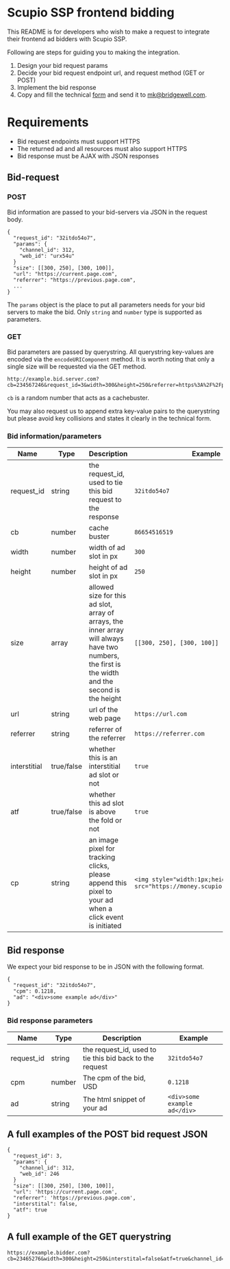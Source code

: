 # Scupio SSP frontend bidding

This README is for developers who wish to make a request to integrate their frontend ad bidders with Scupio SSP.

Following are steps for guiding you to making the integration.
1. Design your bid request params
2. Decide your bid request endpoint url, and request method (GET or POST)
3. Implement the bid response
4. Copy and fill the technical [form](https://github.com/bridgewell/ScupioSSPFrontendBiddingRegistration/blob/master/form.md) and send it to <mk@bridgewell.com>.

# Requirements

* Bid request endpoints must support HTTPS
* The returned ad and all resources must also support HTTPS
* Bid response must be AJAX with JSON responses

## Bid-request

### POST

Bid information are passed to your bid-servers via JSON in the request body.
```example json request body
{
  "request_id": "32itdo54o7",
  "params": {
    "channel_id": 312,
    "web_id": "urx54u"
  }
  "size": [[300, 250], [300, 100]],
  "url": "https://current.page.com",
  "referrer": "https://previous.page.com",
  ...
}
```

The `params` object is the place to put all parameters needs for your bid servers to make the bid. Only `string` and `number` type is supported as parameters.

### GET

Bid parameters are passed by querystring. All querystring key-values are encoded via the `encodeURIComponent` method. It is worth noting that only a single size will be requested via the GET method.
```example querystring
http://example.bid.server.com?cb=234567246&request_id=3&width=300&height=250&referrer=https%3A%2F%2Fprevious.page.com...

```
`cb` is a random number that acts as a cachebuster.

You may also request us to append extra key-value pairs to the querystring but please avoid key collisions and states it clearly in the technical form.

### Bid information/parameters

|Name|Type|Description|Example|POST|GET|
|---|---|---|---|---|---|
| request_id| string | the request_id, used to tie this bid request to the response | `32itdo54o7` | v | v |
| cb | number | cache buster | `86654516519` | | v |
| width | number | width of ad slot in px | `300` | | v |
| height | number | height of ad slot in px| `250` | | v |
| size | array | allowed size for this ad slot, array of arrays, the inner array will always have two numbers, the first is the width and the second is the height | `[[300, 250], [300, 100]]` | v | |
| url | string | url of the web page | `https://url.com` | v | v |
| referrer | string | referrer of the referrer | `https://referrer.com` | v | v |
| interstitial | true/false | whether this is an interstitial ad slot or not | `true` | v | v |
| atf | true/false | whether this ad slot is above the fold or not | `true` | v | v |
| cp | string | an image pixel for tracking clicks, please append this pixel to your ad when a click event is initiated | `<img style="width:1px;height:1px" src="https://money.scupio.com/click.jpg">` | v | v |

## Bid response

We expect your bid response to be in JSON with the following format.

```example response
{
  "request_id": "32itdo54o7",
  "cpm": 0.1218,
  "ad": "<div>some example ad</div>"
}

```

### Bid response parameters

|Name|Type|Description|Example|
|---|---|---|---|
| request_id | string | the request_id, used to tie this bid back to the request| `32itdo54o7` |
| cpm | number | The cpm of the bid, USD | `0.1218` |
| ad | string | The html snippet of your ad | `<div>some example ad</div>` |

## A full examples of the POST bid request JSON

```A full examples of the POST bid request JSON
{
  "request_id": 3,
  "params": {
    "channel_id": 312,
    "web_id": 246
  }
  "size": [[300, 250], [300, 100]],
  "url": 'https://current.page.com',
  "referrer": 'https://previous.page.com',
  "interstital": false,
  "atf": true
}
```

## A full example of the GET querystring

```A full example of the GET querystring
https://example.bidder.com?cb=23465276&width=300&height=250&interstital=false&atf=true&channel_id=312&web_id=246&url=https%3A%2F%2Fcurrent.page.com&referrer=https%3A%2F%2Fprevious.page.com

```
